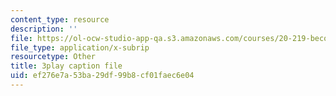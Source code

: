 ```yaml
---
content_type: resource
description: ''
file: https://ol-ocw-studio-app-qa.s3.amazonaws.com/courses/20-219-becoming-the-next-bill-nye-writing-and-hosting-the-educational-show-january-iap-2015/ef276e7a53ba29df99b8cf01faec6e04_AjK2zF9yN0k.srt
file_type: application/x-subrip
resourcetype: Other
title: 3play caption file
uid: ef276e7a-53ba-29df-99b8-cf01faec6e04
---
```

